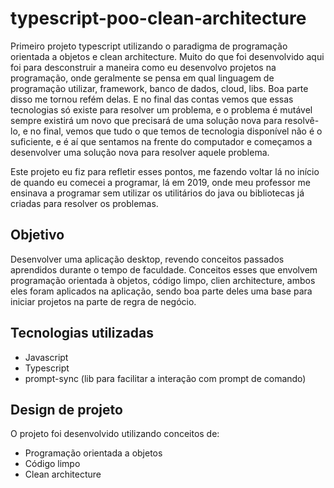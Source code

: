 # typescript-poo-clean-architecture
Primeiro projeto typescript utilizando o paradigma de programação orientada a objetos e clean architecture. Muito do que foi desenvolvido aqui foi para desconstruir a maneira como eu desenvolvo projetos na programação, onde geralmente se pensa em qual linguagem de programação utilizar, framework, banco de dados, cloud, libs. Boa parte disso me tornou refém delas. E no final das contas vemos que essas tecnologias só existe para resolver um problema, e o problema é mutável sempre existirá um novo que precisará de uma solução nova para resolvê-lo, e no final, vemos que tudo o que temos de tecnologia disponível não é o suficiente, e é aí que sentamos na frente do computador e começamos a desenvolver uma solução nova para resolver aquele problema. 

Este projeto eu fiz para refletir esses pontos, me fazendo voltar lá no início de quando eu comecei a programar, lá em 2019, onde meu professor me ensinava a programar sem utilizar os utilitários do java ou bibliotecas já criadas para resolver os problemas. 

## Objetivo
Desenvolver uma aplicação desktop, revendo conceitos passados aprendidos durante o tempo de faculdade. Conceitos esses que envolvem programação orientada à objetos, código limpo, clien architecture, ambos eles foram aplicados na aplicação, sendo boa parte deles uma base para iniciar projetos na parte de regra de negócio.

## Tecnologias utilizadas
- Javascript
- Typescript
- prompt-sync (lib para facilitar a interação com prompt de comando)

## Design de projeto
O projeto foi desenvolvido utilizando conceitos de:
- Programação orientada a objetos
- Código limpo
- Clean architecture

